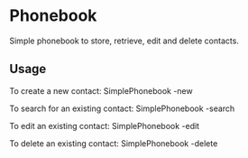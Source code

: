 Phonebook
=========

Simple phonebook to store, retrieve, edit and delete contacts.

Usage
-----
To create a new contact: SimplePhonebook -new 

To search for an existing contact: SimplePhonebook -search

To edit an existing contact: SimplePhonebook -edit

To delete an existing contact: SimplePhonebook -delete

